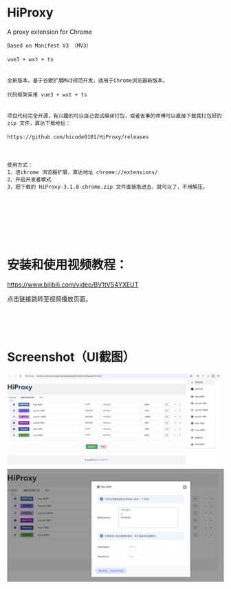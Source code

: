 # HiProxy
A proxy extension for Chrome

```
Based on Manifest V3 （MV3）

vue3 + wxt + ts


全新版本，基于谷歌扩展MV3规范开发，适用于Chrome浏览器新版本。

代码框架采用 vue3 + wxt + ts


项目代码完全开源，有兴趣的可以自己尝试编译打包，或者省事的师傅可以直接下载我打包好的 zip 文件，直达下载地址：

https://github.com/hicode0101/HiProxy/releases



使用方式：
1、进chrome 浏览器扩展，直达地址 chrome://extensions/
2、开启开发者模式
3、把下载的 HiProxy-3.1.8-chrome.zip 文件直接拖进去，就可以了，不用解压。




```

<br />
<br />
<br />


# 安装和使用视频教程：
 

<a href="https://www.bilibili.com/video/BV1tVS4YXEUT" target="_blank">https://www.bilibili.com/video/BV1tVS4YXEUT</a>
  
点击链接跳转至视频播放页面。
  
<br />
<br />
<br />


# Screenshot（UI截图）


<img src="./screenshot/screen_1.png" width="600" />

<img src="./screenshot/screen_2.png" width="600" />



